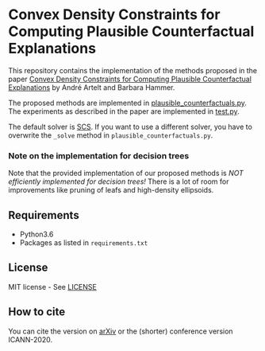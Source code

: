 # Convex Density Constraints for Computing Plausible Counterfactual Explanations

This repository contains the implementation of the methods proposed in the paper [Convex Density Constraints for Computing Plausible Counterfactual Explanations](paper.pdf) by André Artelt and Barbara Hammer.

The proposed methods are implemented in [plausible_counterfactuals.py](plausible_counterfactuals.py). The experiments as described in the paper are implemented in [test.py](test.py).

The default solver is [SCS](https://github.com/cvxgrp/scs). If you want to use a different solver, you have to overwrite the `_solve` method in `plausible_counterfactuals.py`.

### Note on the implementation for decision trees

Note that the provided implementation of our proposed methods is *NOT efficiently implemented for decision trees!* There is a lot of room for improvements like pruning of leafs and high-density ellipsoids.

## Requirements

- Python3.6
- Packages as listed in `requirements.txt`

## License

MIT license - See [LICENSE](LICENSE)

## How to cite

You can cite the version on [arXiv](https://arxiv.org/abs/2002.04862) or the (shorter) conference version ICANN-2020.

